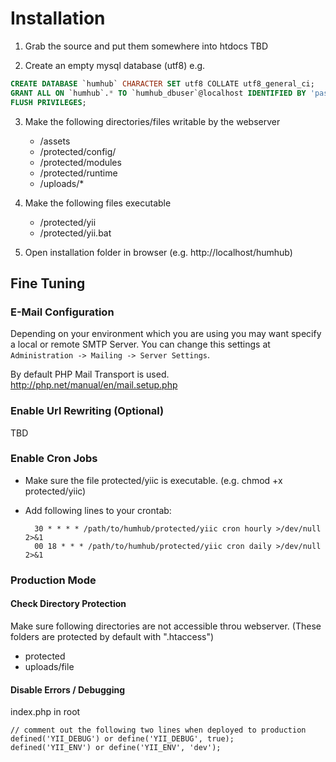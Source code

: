Installation
============

1. Grab the source and put them somewhere into htdocs
   TBD

2. Create an empty mysql database (utf8) e.g.
  ```sql
  CREATE DATABASE `humhub` CHARACTER SET utf8 COLLATE utf8_general_ci;
  GRANT ALL ON `humhub`.* TO `humhub_dbuser`@localhost IDENTIFIED BY 'password_changeme';
  FLUSH PRIVILEGES;  
  ```
3. Make the following directories/files writable by the webserver
    - /assets
    - /protected/config/
    - /protected/modules
    - /protected/runtime
    - /uploads/*

4. Make the following files executable
    - /protected/yii
    - /protected/yii.bat

4. Open installation folder in browser (e.g. http://localhost/humhub)

## Fine Tuning

### E-Mail Configuration

Depending on your environment which you are using you may want specify a local or remote SMTP Server.
You can change this settings at `Administration -> Mailing -> Server Settings`.

By default PHP Mail Transport is used. <http://php.net/manual/en/mail.setup.php>


### Enable Url Rewriting (Optional)

TBD        

### Enable Cron Jobs

- Make sure the file protected/yiic is executable. (e.g. chmod +x protected/yiic)
- Add following lines to your crontab:

        30 * * * * /path/to/humhub/protected/yiic cron hourly >/dev/null 2>&1
        00 18 * * * /path/to/humhub/protected/yiic cron daily >/dev/null 2>&1


### Production Mode

#### Check Directory Protection

Make sure following directories are not accessible throu webserver.
(These folders are protected by default with ".htaccess")
- protected
- uploads/file

#### Disable Errors / Debugging

index.php in root 
     
```
// comment out the following two lines when deployed to production
defined('YII_DEBUG') or define('YII_DEBUG', true);
defined('YII_ENV') or define('YII_ENV', 'dev');
```